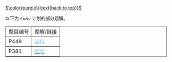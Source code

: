 [$\color{purple}{\text{back to top}}$](https://cyn2006.github.io)

以下为 $\mathcal{Euler}$ 计划的部分题解。

<div>
    <body>
        <table border="1">
            <thead>
                <tr>
                    <td>题目编号</td><td>题解/链接</td>
                </tr>
            </thead>
            <tr>
                <td> P448 </td>
                <td>
                    <a href="https://www.luogu.com.cn/blog/stupidcyn/euler-p448">
                        <font color="skyblue">
                            链接
                        </font>
                    </a>
                </td>
            </tr>
            <tr>
                <td> P381 </td>
                <td>
                    <a href="https://www.luogu.com.cn/blog/stupidcyn/euler-p381">
                        <font color="skyblue">
                            链接
                        </font>
                    </a>
                </td>
            </tr>
        </table>
    </body>
</div>